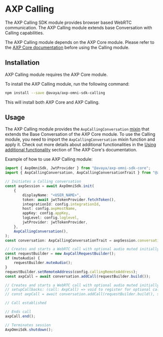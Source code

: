 # AXP Calling

The AXP Calling SDK module provides browser based WebRTC communication. The AXP Calling module extends base Conversation with Calling capabilities.

The AXP Calling module depends on the AXP Core module. Please refer to the [AXP Core documentation](/modules/_avaya_axp_omni_sdk_core) before using the Calling module.

## Installation

AXP Calling module requires the AXP Core module.

To install the AXP Calling module, run the following command:

```bash
npm install --save @avaya/axp-omni-sdk-calling
```

This will install both AXP Core and AXP Calling.

## Usage

The AXP Calling module provides the `AxpCallingConversation` [mixin](https://www.typescriptlang.org/docs/handbook/mixins.html) that extends the Base Conversation of the AXP Core module. To use the Calling module, you need to import the `AxpCallingConversation` mixin function and apply it. Check out more details about additional functionalities in the [Using additional functionality](/modules/_avaya_axp_omni_sdk_core#using-additional-functionalities) section of The AXP Core's documentation.

Example of how to use AXP Calling module:

```ts
import { AxpOmniSdk, JwtProvider } from "@avaya/axp-omni-sdk-core";
import { AxpCallingConversation, AxpCallingConversationTrait } from "@avaya/axp-omni-sdk-calling";

// Initiates a Calling conversation
const axpSession = await AxpOmniSdk.init(
	{
		displayName: "<USER_NAME>",
		token: await jwtTokenProvider.fetchToken(),
		integrationId: config.integrationId,
		host: config.axpHostName,
		appKey: config.appKey,
		logLevel: config.loglevel,
		jwtProvider: jwtTokenProvider,
	},
	AxpCallingConversation(),
);
const conversation: AxpCallingConversationTrait = axpSession.conversations[0];

// Creates and starts a WebRTC call with optional audio muted initially
const requestBuilder = new AxpCallRequestBuilder();
if (muteAudio) {
	requestBuilder.muteAudio();
}
requestBuilder.setRemoteAddress(config.callingRemoteAddress);
const axpCall = await conversation.addCall(requestBuilder.build());

// Creates and starts a WebRTC call with optional audio muted initially with optional
// setupCallbacks: (call: AxpCall) => void to register for optional call related callbacks
// const axpCall = await conversation.addCall(requestBuilder.build(), setupCallbacks);

// Call established

// Ends call
axpCall.end();

// Terminates session
AxpOmniSdk.shutdown();
```
